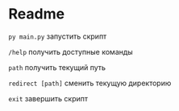 # Readme

`py main.py` запустить скрипт

`/help` получить доступные команды

`path` получить текущий путь

`redirect [path]` сменить текущую директорию

`exit` завершить скрипт

